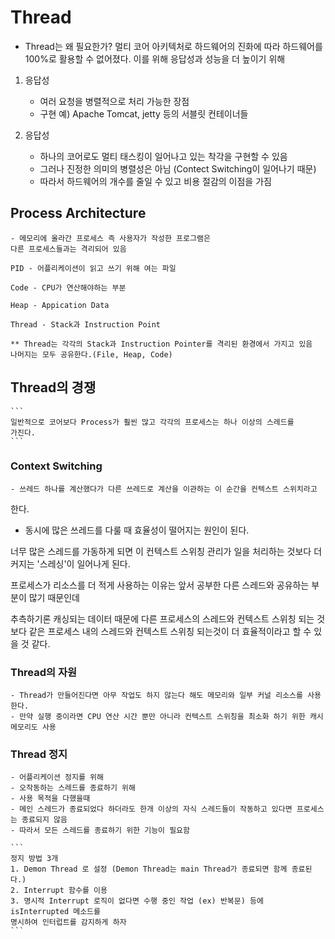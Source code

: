 # Thread

- Thread는 왜 필요한가? 멀티 코어 아키텍처로 하드웨어의 진화에 따라
하드웨어를 100%로 활용할 수 없어졌다. 이를 위해 응답성과 성능을 더 높이기 위해

1. 응답성
    - 여러 요청을 병렬적으로 처리 가능한 장점
    - 구현 예) Apache Tomcat, jetty 등의 서블릿 컨테이너들
    
2. 응답성
    - 하나의 코어로도 멀티 태스킹이 일어나고 있는 착각을 구현할 수 있음
    - 그러나 진정한 의미의 병렬성은 아님 (Contect Switching이 일어나기 때문)
    - 따라서 하드웨어의 개수를 줄일 수 있고 비용 절감의 이점을 가짐

## Process Architecture

    - 메모리에 올라간 프로세스 즉 사용자가 작성한 프로그램은
    다른 프로세스들과는 격리되어 있음

    PID - 어플리케이션이 읽고 쓰기 위해 여는 파일

    Code - CPU가 연산해야하는 부분

    Heap - Appication Data

    Thread - Stack과 Instruction Point

    ** Thread는 각각의 Stack과 Instruction Pointer를 격리된 환경에서 가지고 있음
    나머지는 모두 공유한다.(File, Heap, Code)


## Thread의 경쟁
    ```
    일반적으로 코어보다 Process가 훨씬 많고 각각의 프로세스는 하나 이상의 스레드를 
    가진다.
    ```

### Context Switching
  
    - 쓰레드 하나를 계산했다가 다른 쓰레드로 계산을 이관하는 이 순간을 컨텍스트 스위치라고
  한다.

  - 동시에 많은 쓰레드를 다룰 때 효율성이 떨어지는 원인이 된다.

  너무 많은 스레드를 가동하게 되면 이 컨텍스트 스위칭 관리가 일을 처리하는
  것보다 더 커지는 '스레싱'이 일어나게 된다.

  프로세스가 리소스를 더 적게 사용하는 이유는 앞서 공부한 다른 스레드와
  공유하는 부분이 많기 때문인데

  추측하기론 캐싱되는 데이터 때문에  다른 프로세스의 스레드와 컨텍스트 스위칭 되는 것보다
  같은 프로세스 내의 스레드와 컨텍스트 스위칭 되는것이 더 효율적이라고 할 수 있을 것 같다.

### Thread의 자원

    - Thread가 만들어진다면 아무 작업도 하지 않는다 해도 메모리와 일부 커널 리소스를 사용한다.
    - 만약 실행 중이라면 CPU 연산 시간 뿐만 아니라 컨텍스트 스위칭을 최소화 하기 위한 캐시 메모리도 사용
    
### Thread 정지
    - 어플리케이션 정지를 위해
    - 오작동하는 스레드를 종료하기 위해
    - 사용 목적을 다했을때
    - 메인 스레드가 종료되었다 하더라도 한개 이상의 자식 스레드들이 작동하고 있다면 프로세스는 종료되지 않음
    - 따라서 모든 스레드를 종료하기 위한 기능이 필요함

    ```
    정지 방법 3개
    1. Demon Thread 로 설정 (Demon Thread는 main Thread가 종료되면 함께 종료된다.)
    2. Interrupt 함수를 이용
    3. 명시적 Interrupt 로직이 없다면 수행 중인 작업 (ex) 반복문) 등에 isInterrupted 메소드를
    명시하여 인터럽트를 감지하게 하자
    ```

